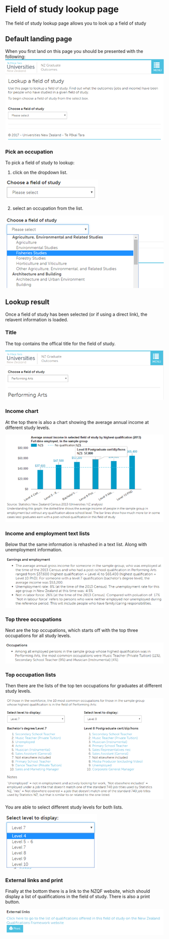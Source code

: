 # Field of study lookup page
The field of study lookup page allows you to look up a field of study

## Default landing page
When you first land on this page you should be presented with the following:
![Field of study landing page](default-landing.PNG)

### Pick an occupation
To pick a field of study to lookup:
1. click on the dropdown list.

![Field of study select box](default-landing-select.PNG)

2. select an occupation from the list.

![Field of study select box expanded](select-expanded.PNG)

## Lookup result
Once a field of study has been selected (or if using a direct link), the relavent information is loaded.

### Title
The top contains the offical title for the field of study.

![Field of study top section](loaded-top.png)

### Income chart
At the top there is also a chart showing the average annual income at different study levels.

![Income chart](income-chart.png)

### Income and employment text lists
Below that the same information is rehashed in a text list. Along with unemployment information.

![Income text list](loaded-income-and-employment.png)

### Top three occupations
Next are the top occupations, which starts off with the top three occupations for all study levels.

![Top three occupations](loaded-top-occupations.png)

### Top occupation lists
Then there are the lists of the top ten occupations for graduates at different study levels.

![Top occupation lists pick a study level](occupation-lists.png)

You are able to select different study levels for both lists.

![Select study level for occupation list](study-level-select.png)

### External links and print
Finally at the bottom there is a link to the NZQF website, which should display a list of qualifications in the field of study. There is also a print button.

![External link and print section](external-link-and-print.png)